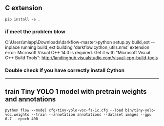 ## C extension 
`pip install -e .`
### if meet the problem blow 
C:\Users\mlapp\Downloads\darkflow-master>python setup.py build_ext --inplace
running build_ext
building 'darkflow.cython_utils.nms' extension
error: Microsoft Visual C++ 14.0 is required. Get it with "Microsoft Visual C++ Build Tools": http://landinghub.visualstudio.com/visual-cpp-build-tools

### Double check if you have correctly install Cython
---
## train Tiny YOLO 1 model with pretrain weights and annotations 
`python flow --model cfg/tiny-yolo-voc-fs-1c.cfg --load bin/tiny-yolo-voc.weights --train --annotation annotations --dataset images --gpu 0.7 --epoch 400`

